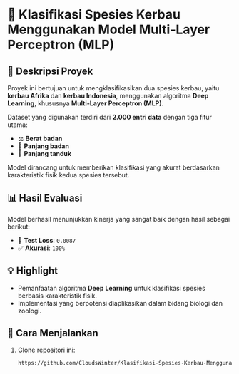 # 🐃 Klasifikasi Spesies Kerbau Menggunakan Model Multi-Layer Perceptron (MLP)  

## 📄 Deskripsi Proyek  
Proyek ini bertujuan untuk mengklasifikasikan dua spesies kerbau, yaitu **kerbau Afrika** dan **kerbau Indonesia**, menggunakan algoritma **Deep Learning**, khususnya **Multi-Layer Perceptron (MLP)**.  

Dataset yang digunakan terdiri dari **2.000 entri data** dengan tiga fitur utama:  
- ⚖️ **Berat badan**  
- 📏 **Panjang badan**  
- 🦌 **Panjang tanduk**  

Model dirancang untuk memberikan klasifikasi yang akurat berdasarkan karakteristik fisik kedua spesies tersebut.  

## 📊 Hasil Evaluasi  
Model berhasil menunjukkan kinerja yang sangat baik dengan hasil sebagai berikut:  
- 🔻 **Test Loss**: `0.0087`  
- ✅ **Akurasi**: `100%`  

## 💡 Highlight  
- Pemanfaatan algoritma **Deep Learning** untuk klasifikasi spesies berbasis karakteristik fisik.  
- Implementasi yang berpotensi diaplikasikan dalam bidang biologi dan zoologi.  

## 🚀 Cara Menjalankan  
1. Clone repositori ini:  
   ```bash
   https://github.com/CloudsWinter/Klasifikasi-Spesies-Kerbau-Menggunakan-Model-Multi-Layer-Perceptron-MLP-.git
